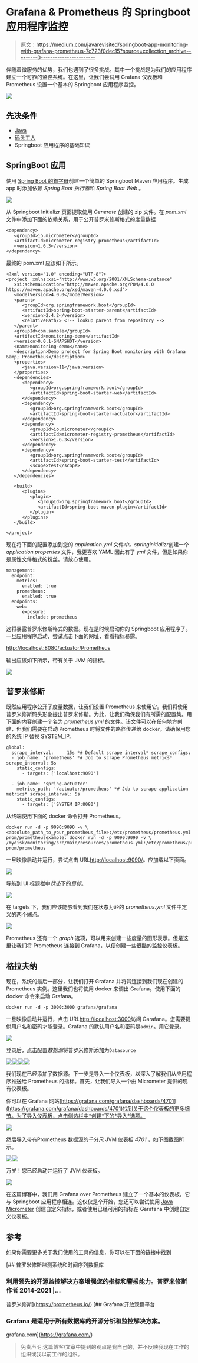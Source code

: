 # Grafana & Prometheus 的 Springboot 应用程序监控

> 原文：<https://medium.com/javarevisited/springboot-app-monitoring-with-grafana-prometheus-7c723f0dec15?source=collection_archive---------0----------------------->

伴随着微服务的优势，我们也遇到了很多挑战。其中一个挑战是为我们的应用程序建立一个可靠的监控系统。在这里，让我们尝试用 Grafana 仪表板和 Prometheus 设置一个基本的 Springboot 应用程序监控。

[![](img/4b6b7ccbb27b76251deeface72e72efb.png)](https://medium.com/javarevisited/5-best-courses-to-learn-spring-cloud-and-microservices-1ddea1af7012)

## 先决条件

*   [Java](/javarevisited/top-5-java-online-courses-for-beginners-best-of-lot-1e1e240a758)
*   [码头工人](/javarevisited/5-best-docker-courses-for-java-and-spring-boot-developers-bbf01c5e6542)
*   Springboot 应用程序的基础知识

## SpringBoot 应用

使用 [Spring Boot 的首字母](https://start.spring.io/)创建一个简单的 Springboot Maven 应用程序。生成 app 时添加依赖 *Spring Boot 执行器*和 *Spring Boot Web* 。

[![](img/10361737d53a485ac2767ad6d2c18694.png)](https://www.java67.com/2017/11/top-5-free-core-spring-mvc-courses-learn-online.html)

从 Springboot Initializr 页面提取使用 *Generate* 创建的 zip 文件。在 *pom.xml* 文件中添加下面的依赖关系，用于公开普罗米修斯格式的度量数据

```
<dependency>
   <groupId>io.micrometer</groupId>
   <artifactId>micrometer-registry-prometheus</artifactId>
   <version>1.6.3</version>
</dependency>
```

最终的 pom.xml 应该如下所示。

```
<?xml version="1.0" encoding="UTF-8"?>
<project  xmlns:xsi="http://www.w3.org/2001/XMLSchema-instance"
   xsi:schemaLocation="http://maven.apache.org/POM/4.0.0 https://maven.apache.org/xsd/maven-4.0.0.xsd">
   <modelVersion>4.0.0</modelVersion>
   <parent>
      <groupId>org.springframework.boot</groupId>
      <artifactId>spring-boot-starter-parent</artifactId>
      <version>2.4.2</version>
      <relativePath/> <!-- lookup parent from repository -->
   </parent>
   <groupId>com.sample</groupId>
   <artifactId>monitoring-demo</artifactId>
   <version>0.0.1-SNAPSHOT</version>
   <name>monitoring-demo</name>
   <description>Demo project for Spring Boot monitoring with Grafana &amp; Prometheus</description>
   <properties>
      <java.version>11</java.version>
   </properties>
   <dependencies>
      <dependency>
         <groupId>org.springframework.boot</groupId>
         <artifactId>spring-boot-starter-web</artifactId>
      </dependency>
      <dependency>
         <groupId>org.springframework.boot</groupId>
         <artifactId>spring-boot-starter-actuator</artifactId>
      </dependency>
      <dependency>
         <groupId>io.micrometer</groupId>
         <artifactId>micrometer-registry-prometheus</artifactId>
         <version>1.6.3</version>
      </dependency>
      <dependency>
         <groupId>org.springframework.boot</groupId>
         <artifactId>spring-boot-starter-test</artifactId>
         <scope>test</scope>
      </dependency>
   </dependencies>

   <build>
      <plugins>
         <plugin>
            <groupId>org.springframework.boot</groupId>
            <artifactId>spring-boot-maven-plugin</artifactId>
         </plugin>
      </plugins>
   </build>

</project>
```

现在将下面的配置添加到您的 *application.yml* 文件*中。*spring*initializr*创建一个 *application.properties* 文件，我更喜欢 YAML 因此有了 *yml* 文件，但是如果你是属性文件格式的粉丝。请放心使用。

```
management:
  endpoint:
    metrics:
      enabled: true
    prometheus:
      enabled: true
  endpoints:
    web:
      exposure:
        include: prometheus
```

这将暴露普罗米修斯格式的数据。现在是时候启动你的 Springboot 应用程序了。一旦应用程序启动，尝试点击下面的网址，看看指标暴露。

[http://localhost:8080/actuator/Prometheus](http://localhost:8080/actuator/prometheus)

输出应该如下所示，带有关于 JVM 的指标。

[![](img/cb8d498fb0de800ee1771b1749ad5a39.png)](https://www.java67.com/2020/09/how-to-increasing-heap-size-in-java.html)

## 普罗米修斯

既然应用程序公开了度量数据，让我们设置 Prometheus 来使用它。我们将使用普罗米修斯码头形象提出普罗米修斯。为此，让我们确保我们有所需的配置集。用下面的内容创建一个名为 *prometheus.yml* 的文件。该文件可以在任何地方创建，但我们需要在启动 Prometheus 时将文件的路径传递给 docker。请确保用您的系统 IP 替换 SYSTEM_IP。

```
global:
  scrape_interval:     15s *# Default scrape interval* scrape_configs:
  - job_name: 'prometheus' *# Job to scrape Prometheus metrics* scrape_interval: 5s
    static_configs:
      - targets: ['localhost:9090']

  - job_name: 'spring-actuator'
    metrics_path: '/actuator/prometheus' *# Job to scrape application metrics* scrape_interval: 5s
    static_configs:
      - targets: ['SYSTEM_IP:8080']
```

从终端使用下面的 docker 命令打开 Prometheus。

```
docker run -d -p 9090:9090 -v \<absolute_path_to_your_prometheus_file>:/etc/prometheus/prometheus.yml prom/prometheusexample: docker run -d -p 9090:9090 -v \ /mydisk/monitoring/src/main/resources/prometheus.yml:/etc/prometheus/prometheus.yml prom/prometheus
```

一旦映像启动并运行，尝试点击 URL[http://localhost:9090/](http://localhost:9090/)。应加载以下页面。

![](img/2496127fb0e6b472044403660369d546.png)

导航到 UI 标题栏中*状态*下的*目标*。

![](img/831c59c57fe27a5c20db0a60de45a547.png)

在 targets 下，我们应该能够看到我们在状态为`UP`的 *prometheus.yml* 文件中定义的两个端点。

![](img/f2914dc0a2c088e7912e8dcf162b4482.png)

Prometheus 还有一个 *graph* 选项，可以用来创建一些度量的图形表示。但是这里让我们将 Prometheus 连接到 Grafana，以便创建一些很酷的监控仪表板。

## 格拉夫纳

现在，系统的最后一部分，让我们打开 Grafana 并将其连接到我们现在创建的 Prometheus 实例。这里我们也将使用 docker 来调出 Grafana。使用下面的 docker 命令来启动 Grafana。

```
docker run -d -p 3000:3000 grafana/grafana
```

一旦映像启动并运行，点击 URL[http://localhost:3000](http://localhost:3000/login)访问 Garafana。您需要提供用户名和密码才能登录。Grafana 的默认用户名和密码是`admin`。用它登录。

![](img/3df52e438b31052af185285766928b63.png)

登录后，点击配置*数据源*将普罗米修斯添加为`Datasource`

![](img/6e01f98f5785899e59e64000ba870aab.png)![](img/c2460417dbf76da1d3bc217e03bbd990.png)![](img/3eabbd85d1e342e4891aa22595da37aa.png)![](img/959cfc870b5bbff5ae9f2b00bcd8459b.png)

我们现在已经添加了数据源。下一步是导入一个仪表板，以深入了解我们从应用程序推送给 Prometheus 的指标。首先，让我们导入一个由 Micrometer 提供的现有仪表板。

你可以在 Grafana 网站[https://grafana.com/grafana/dashboards/4701](https://grafana.com/grafana/dashboards/4701)找到关于这个仪表板的更多细节。为了导入仪表板，点击侧边栏中*创建*下的*导入*选项。

![](img/648327f6b73062861107d37563e4c76d.png)

然后导入带有Prometheus 数据源的千分尺 JVM 仪表板 *4701* ，如下图截图所示。

![](img/8c9c22ff7e6cb40364c6d0773a5e9f3a.png)![](img/8e1095174a3cef0183a52fb65d256339.png)

万岁！您已经启动并运行了 JVM 仪表板。

![](img/7dcdac9868f5ecc848df8747b77be088.png)

在这篇博客中，我们用 Grafana over Prometheus 建立了一个基本的仪表板，它与 Springboot 应用程序相连。这仅仅是个开始，您还可以尝试使用 [Java Micrometer](https://micrometer.io/docs/concepts) 创建自定义指标，或者使用已经可用的指标在 Garafana 中创建自定义仪表板。

## 参考

如果你需要更多关于我们使用的工具的信息，你可以在下面的链接中找到

[](https://prometheus.io/) [## 普罗米修斯监测系统和时间序列数据库

### 利用领先的开源监控解决方案增强您的指标和警报能力。普罗米修斯作者 2014-2021 |…

普罗米修斯](https://prometheus.io/) [](https://grafana.com/) [## Grafana:开放观察平台

### Grafana 是适用于所有数据库的开源分析和监控解决方案。

grafana.com](https://grafana.com/) 

> 免责声明:这篇博客/文章中提到的观点是我自己的，并不反映我现在工作的组织或我以前工作的组织。